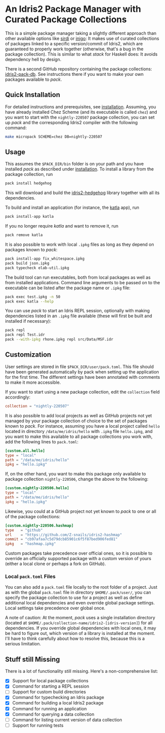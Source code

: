 # An Idris2 Package Manager with Curated Package Collections

This is a simple package manager taking a slightly different
approach than other available options like
[sirdi](https://github.com/eayus/sirdi) or
[inigo](https://github.com/idris-community/inigo): It makes use
of curated collections of packages linked to a specific version/commit
of Idris2, which are guaranteed to properly work together (otherwise,
that's a bug in the package collection). This is similar to what
*stack* for Haskell does: It avoids dependency hell by design.

There is a second GitHub repository containing the package collections:
[idris2-pack-db](https://github.com/stefan-hoeck/idris2-pack-db).
See instructions there if you want to make your own packages
available to *pack*.

## Quick Installation

For detailed instructions and prerequisites, see [installation](INSTALL.md).
Assuming, you have already installed Chez Scheme (and its
executable is called `chez`) and you want to start with
the `nightly-220507` package collection, you can set up
*pack* and the corresponding Idris2 compiler with the following
command:

```sh
make micropack SCHEME=chez DB=nightly-220507
```

## Usage

This assumes the `$PACK_DIR/bin` folder
is on your path and you have installed
*pack* as described under [installation](INSTALL.md).
To install a library from the package collection, run

```sh
pack install hedgehog
```

This will download and build the
[idris2-hedgehog](https://github.com/stefan-hoeck/idris2-hedgehog)
library together with all its dependencies.

To build and install an application (for instance, the
[katla](https://github.com/idris-community/katla) app),
run

```sh
pack install-app katla
```

If you no longer require *katla* and want to remove it, run

```sh
pack remove katla
```

It is also possible to work with local `.ipkg` files as long
as they depend on packages known to *pack*:

```sh
pack install-app fix_whitespace.ipkg
pack build json.ipkg
pack typecheck elab-util.ipkg
```

The build tool can run executables, both from local
packages as well as from installed applications. Command
line arguments to be passed on to the executable can be
listed after the package name or `.ipkg` file:

```sh
pack exec test.ipkg -n 50
pack exec katla --help
```

You can use *pack* to start an Idris REPL session, optionally
with making dependencies listed in an `.ipkg` file available
(these will first be built and installed if necessary):

```sh
pack repl
pack repl Test.idr
pack --with-ipkg rhone.ipkg repl src/Data/MSF.idr
```

## Customization

User settings are stored in file `$PACK_DIR/user/pack.toml`.
This file should have been generated automatically by pack
when setting up the application for the first time. The
different settings have been annotated with comments to
make it more accessible.

If you want to start using a new package collection,
edit the `collection` field accordingly:

```toml
collection = "nightly-220507"
```

It is also possible to add local projects as well as GitHub
projects not yet managed by your package collection of choice
to the set of packages known to *pack*. For instance, assuming you
have a local project called `hello` located in directory
`/data/me/idris/hello` with `.ipkg` file `hello.ipkg`,
and you want to make this available to all package collections
you work with, add the following lines to `pack.toml`:

```toml
[custom.all.hello]
type = "local"
path = "/data/me/idris/hello"
ipkg = "hello.ipkg"
```

If, on the other hand, you want to make this package only available
to package collection `nightly-220506`, change the above to the
following:

```toml
[custom.nightly-220506.hello]
type = "local"
path = "/data/me/idris/hello"
ipkg = "hello.ipkg"
```

Likewise, you could at a GitHub project not yet known to *pack*
to one or all of the package collections:

```toml
[custom.nightly-220506.hashmap]
type   = "github"
url    = "https://github.com/Z-snails/idris2-hashmap"
commit = "cb97afaa7c5d79dcb85901c6f5f87bed906fed81"
ipkg   = "hashmap.ipkg"
```

Custom packages take precedence over official ones, so it is
possible to override an officially supported package with
a custom version of yours (either a local clone or perhaps
a fork on GitHub).

### Local `pack.toml` Files

You can also add a `pack.toml` file locally to the root folder
of a project. Just as with the global `pack.toml` file in directory
`$HOME/.pack/user/`, you can specify the package collection to
use for a project as well as define additional local dependencies
and even override global package settings. Local settings take
precedence over global once.

A note of caution: At the moment, *pack* uses a single installation
directory (located at `$HOME/.pack/collection-name/idris2-[idris-version]`)
for all dependencies. If you override global dependencies with local
ones, it may be hard to figure out, which version of a library is
installed at the moment. I'll have to think carefully about how
to resolve this, because this is a serious limitation.

## Stuff still Missing

There is a lot of functionality still missing. Here's a
non-comprehensive list:

- [x] Support for local package collections
- [x] Command for starting a REPL session
- [ ] Support for custom build directories
- [x] Command for typechecking an Idris package
- [x] Command for building a local Idris2 package
- [x] Command for running an application
- [x] Command for querying a data collection
- [ ] Command for listing current version of data collection
- [ ] Support for running tests
